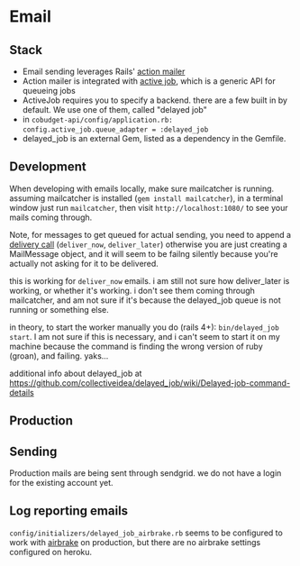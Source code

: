 # Email

## Stack
* Email sending leverages Rails' [action mailer](http://guides.rubyonrails.org/action_mailer_basics.html)
* Action mailer is integrated with [active job](http://edgeguides.rubyonrails.org/active_job_basics.html), which is a generic API for queueing jobs
* ActiveJob requires you to specify a backend. there are a few built in by default. We use one of them, called "delayed job"
* in `cobudget-api/config/application.rb:` `config.active_job.queue_adapter = :delayed_job`
* delayed_job is an external Gem, listed as a dependency in the Gemfile. 

## Development
When developing with emails locally, make sure mailcatcher is running. assuming
mailcatcher is installed (`gem install mailcatcher`), in a terminal window just
run `mailcatcher`, then visit `http://localhost:1080/` to see your mails coming
through. 

Note, for messages to get queued for actual sending, you need to append a
[delivery
call](http://edgeapi.rubyonrails.org/classes/ActionMailer/MessageDelivery.html)
(`deliver_now`, `deliver_later`) otherwise you are just creating a MailMessage
object, and it will seem to be failng silently because you're actually not
asking for it to be delivered. 

this is working for `deliver_now` emails. i am still not sure how deliver_later
is working, or whether it's working. i don't see them coming through
mailcatcher, and am not sure if it's because the delayed_job queue is not
running or something else. 

in theory, to start the worker manually you do (rails 4+): `bin/delayed_job
start`. I am not sure if this is necessary, and i can't seem to start it on my
machine because the command is finding the wrong version of ruby (groan), and
failing. yaks...

additional info about delayed_job at
https://github.com/collectiveidea/delayed_job/wiki/Delayed-job-command-details


## Production 

## Sending
Production mails are being sent through sendgrid. we do not have a login for
the existing account yet. 


## Log reporting emails
`config/initializers/delayed_job_airbrake.rb` seems to be configured to work
with [airbrake](https://airbrake.io/) on production, but there are no airbrake
settings configured on heroku. 

